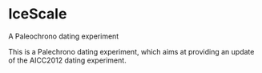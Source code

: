 # IceScale
A Paleochrono dating experiment

This is a Palechrono dating experiment, which aims at providing an update of the AICC2012 dating experiment.
